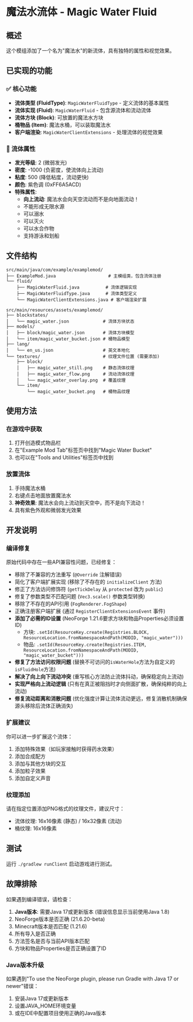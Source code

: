 # 魔法水流体 - Magic Water Fluid

## 概述
这个模组添加了一个名为"魔法水"的新流体，具有独特的属性和视觉效果。

## 已实现的功能

### ✅ 核心功能
- **流体类型 (FluidType)**: `MagicWaterFluidType` - 定义流体的基本属性
- **流体实现 (Fluid)**: `MagicWaterFluid` - 包含源流体和流动流体
- **流体方块 (Block)**: 可放置的魔法水方块
- **桶物品 (Item)**: 魔法水桶，可以装取魔法水
- **客户端渲染**: `MagicWaterClientExtensions` - 处理流体的视觉效果

### 🎨 流体属性
- **发光等级**: 2 (微弱发光)
- **密度**: -1000 (负密度，使流体向上流动)
- **粘度**: 500 (降低粘度，流动更快)
- **颜色**: 紫色调 (0xFF6A5ACD)
- **特殊属性**:
  - **向上流动**: 魔法水会向天空流动而不是向地面流动！
  - 不能形成无限水源
  - 可以溺水
  - 可以灭火
  - 可以水合作物
  - 支持游泳和划船

## 文件结构

```
src/main/java/com/example/examplemod/
├── ExampleMod.java                    # 主模组类，包含流体注册
└── fluid/
    ├── MagicWaterFluid.java          # 流体逻辑实现
    ├── MagicWaterFluidType.java      # 流体类型定义
    └── MagicWaterClientExtensions.java # 客户端渲染扩展

src/main/resources/assets/examplemod/
├── blockstates/
│   └── magic_water.json             # 流体方块状态
├── models/
│   ├── block/magic_water.json       # 流体方块模型
│   └── item/magic_water_bucket.json # 桶物品模型
├── lang/
│   └── en_us.json                   # 英文本地化
└── textures/                        # 纹理文件位置 (需要添加)
    ├── block/
    │   ├── magic_water_still.png    # 静态流体纹理
    │   ├── magic_water_flow.png     # 流动流体纹理
    │   └── magic_water_overlay.png  # 覆盖纹理
    └── item/
        └── magic_water_bucket.png   # 桶物品纹理
```

## 使用方法

### 在游戏中获取
1. 打开创造模式物品栏
2. 在"Example Mod Tab"标签页中找到"Magic Water Bucket"
3. 也可以在"Tools and Utilities"标签页中找到

### 放置流体
1. 手持魔法水桶
2. 右键点击地面放置魔法水
3. **神奇效果**: 魔法水会向上流动到天空中，而不是向下流动！
4. 具有紫色外观和微弱发光效果

## 开发说明

### 编译修复
原始代码中存在一些API兼容性问题，已经修复：
- 移除了不兼容的方法重写 (`@Override` 注解错误)
- 简化了客户端扩展实现 (移除了不存在的 `initializeClient` 方法)
- 修正了方法访问修饰符 (`getTickDelay` 从 `protected` 改为 `public`)
- 修复了参数类型不匹配问题 (`Vec3.scale()` 参数类型转换)
- 移除了不存在的API引用 (`FogRenderer.FogShape`)
- 正确注册客户端扩展 (通过 `RegisterClientExtensionsEvent` 事件)
- **添加了必需的ID设置** (NeoForge 1.21.6要求方块和物品Properties必须设置ID)
  - 方块: `.setId(ResourceKey.create(Registries.BLOCK, ResourceLocation.fromNamespaceAndPath(MODID, "magic_water")))`
  - 物品: `.setId(ResourceKey.create(Registries.ITEM, ResourceLocation.fromNamespaceAndPath(MODID, "magic_water_bucket")))`
- **修复了方法访问权限问题** (替换不可访问的`isWaterHole`方法为自定义的`isFluidHole`方法)
- **解决了向上向下流动冲突** (重写核心方法防止流体抖动，确保稳定向上流动)
- **实现严格向上流动逻辑** (只有在真正被阻挡时才向侧面扩散，确保纯粹的向上流动)
- **修复流动距离和消散问题** (优化强度计算让流体流动更远，修复消散机制确保源头移除后流体正确消失)

### 扩展建议
你可以进一步扩展这个流体：
1. 添加特殊效果（如玩家接触时获得药水效果）
2. 添加合成配方
3. 添加与其他方块的交互
4. 添加粒子效果
5. 添加自定义声音

### 纹理添加
请在指定位置添加PNG格式的纹理文件，建议尺寸：
- 流体纹理: 16x16像素 (静态) / 16x32像素 (流动)
- 桶纹理: 16x16像素

## 测试
运行 `./gradlew runClient` 启动游戏进行测试。

## 故障排除
如果遇到编译错误，请检查：
1. **Java版本**: 需要Java 17或更新版本 (错误信息显示当前使用Java 1.8)
2. NeoForge版本是否正确 (21.6.20-beta)
3. Minecraft版本是否匹配 (1.21.6)
4. 所有导入是否正确
5. 方法签名是否与当前API版本匹配
6. 方块和物品Properties是否正确设置了ID

### Java版本升级
如果遇到"To use the NeoForge plugin, please run Gradle with Java 17 or newer"错误：
1. 安装Java 17或更新版本
2. 设置JAVA_HOME环境变量
3. 或在IDE中配置项目使用正确的Java版本
